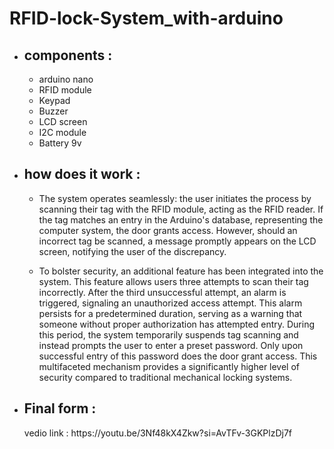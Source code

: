 # RFID-lock-System_with-arduino
<p></p>
<ul>
<li><h2>components : </h2></li>
<ul>
    <li>arduino nano</li>
    <li>RFID module</li>
    <li>Keypad</li>
    <liServo motor</li>
    <li>Buzzer</li>
    <li>LCD screen</li>
    <li>I2C module</li>
    <li>Battery 9v</li>
</ul>
<li><h2>how does it work : </h2></li>
<p>
 <ul>
     <li>
    The system operates seamlessly: the user initiates the process by scanning their tag with the RFID module, acting as the RFID reader. If the tag matches an entry in the Arduino's database, representing the computer system, the door grants access. However, should an incorrect tag be scanned, a message promptly appears on the LCD screen, notifying the user of the discrepancy.
</li>
    <p></p>
<li>
To bolster security, an additional feature has been integrated into the system. This feature allows users three attempts to scan their tag incorrectly. After the third unsuccessful attempt, an alarm is triggered, signaling an unauthorized access attempt. This alarm persists for a predetermined duration, serving as a warning that someone without proper authorization has attempted entry. During this period, the system temporarily suspends tag scanning and instead prompts the user to enter a preset password. Only upon successful entry of this password does the door grant access. This multifaceted mechanism provides a significantly higher level of security compared to traditional mechanical locking systems.
 </li>
</ul>
</p>
</ul>
 <ul>
       <li><h2>Final form : </h2></li> 
     <p>vedio link : https://youtu.be/3Nf48kX4Zkw?si=AvTFv-3GKPlzDj7f </p>
 </ul>
  
    
       
   

